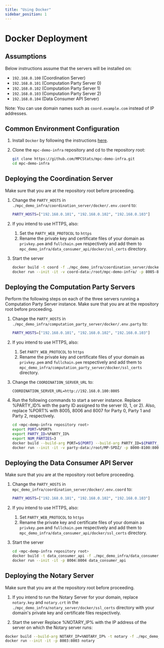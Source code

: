 ```yaml
---
title: "Using Docker"
sidebar_position: 1
---
```


# Docker Deployment

## Assumptions
Below instructions assume that the servers will be installed on:
- `192.168.0.100` (Coordination Server)
- `192.168.0.101` (Computation Party Server 0)
- `192.168.0.102` (Computation Party Server 1)
- `192.168.0.103` (Computation Party Server 2)
- `192.168.0.104` (Data Consumer API Server)

Note: You can use domain names such as `coord.example.com` instead of IP addresses.

## Common Environment Configuration
1. Install `Docker` by following the instructions [here](https://docs.docker.com/engine/install/).

1. Clone the `mpc-demo-infra` repository and cd to the repository root:
   ```bash
   git clone https://github.com/MPCStats/mpc-demo-infra.git
   cd mpc-demo-infra
   ```

## Deploying the Coordination Server
Make sure that you are at the repository root before proceeding.

1. Change the `PARTY_HOSTS` in `./mpc_demo_infra/coordination_server/docker/.env.coord` to:
   ```bash
   PARTY_HOSTS=["192.168.0.101", "192.168.0.102", "192.168.0.103"]
   ```

1. If you intend to use HTTPS, also:
   1. Set the `PARTY_WEB_PROTOCOL` to `https`
   1. Rename the private key and certificate files of your domain as `privkey.pem` and `fullchain.pem` respectively and add them to `mpc_demo_infra/data_consumer_api/docker/ssl_certs` directory.

1. Start the server
   ```bash
   docker build -t coord -f ./mpc_demo_infra/coordination_server/docker/Dockerfile
   docker run --init -it -v coord-data:/root/mpc-demo-infra/ -p 8005-8100:8005-8100 coord
   ```

## Deploying the Computation Party Servers
Perform the following steps on each of the three servers running a Computation Party Server instance.
Make sure that you are at the repository root before proceeding.

1. Change the `PARTY_HOSTS` in `./mpc_demo_infra/computation_party_server/docker/.env.party` to:
   ```bash
   PARTY_HOSTS=["192.168.0.101", "192.168.0.102", "192.168.0.103"]
   ```

1. If you intend to use HTTPS, also:
   1. Set `PARTY_WEB_PROTOCOL` to `https`
   1. Rename the private key and certificate files of your domain as `privkey.pem` and `fullchain.pem` respectively and add them to `mpc_demo_infra/computation_party_server/docker/ssl_certs` directory.


1. Change the `COORDINATION_SERVER_URL` to:
   ```
   COORDINATION_SERVER_URL=http://192.168.0.100:8005
   ```
1. Run the following commands to start a server instance. Replace %PARTY_ID% with the party ID assigned to the server (0, 1, or 2). Also, replace %PORT% with 8005, 8006 and 8007 for Party 0, Party 1 and Party 2, respectively.

   ```bash
   cd <mpc-demp-infra repository root>
   export PORT=%PORT%
   export PARTY_ID=%PARTY_ID%
   export NUM_PARTIES=3
   docker build --build-arg PORT=${PORT} --build-arg PARTY_ID=${PARTY_ID} --build-arg NUM_PARTIES=${NUM_PARTIES} -t party -f ./mpc_demo_infra/computation_party_server/docker/Dockerfile
   docker run --init -it -v party-data:/root/MP-SPDZ/ -p 8000-8100:8000-8100 -e PARTY_ID=${PARTY_ID} party
   ```

## Deploying the Data Consumer API Server
Make sure that you are at the repository root before proceeding.

1. Change the `PARTY_HOSTS` in `mpc_demo_infra/coordination_server/docker/.env.coord` to:
   ```bash
   PARTY_HOSTS=["192.168.0.101", "192.168.0.102", "192.168.0.103"]
   ```

1. If you intend to use HTTPS, also:
   1. Set `PARTY_WEB_PROTOCOL` to `https`
   1. Rename the private key and certificate files of your domain as `privkey.pem` and `fullchain.pem` respectively and add them to `mpc_demo_infra/data_consumer_api/docker/ssl_certs` directory.

1. Start the server
   ```bash
   cd <mpc-demp-infra repository root>
   docker build -t data_consumer_api -f ./mpc_demo_infra/data_consumer_api/docker/Dockerfile
   docker run --init -it -p 8004:8004 data_consumer_api
   ```

## Deploying the Notary Server
Make sure that you are at the repository root before proceeding.

1. If you intend to run the Notary Server for your domain, replace `notary.key` and `notary.crt` in the `./mpc_demo_infra/notary_server/docker/ssl_certs` directory with your domain's private key and certificate files respectively.

1. Start the server
Replace %NOTARY_IP% with the IP address of the server on which the Notary server runs:

```bash
docker build --build-arg NOTARY_IP=%NOTARY_IP% -t notary -f ./mpc_demo_infra/notary_server/docker/Dockerfile
docker run --init -it -p 8003:8003 notary
```

